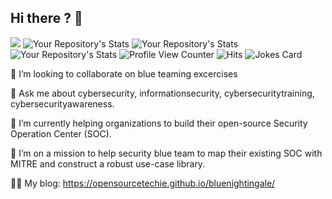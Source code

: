 ## Hi there ? 👋

![](https://api.visitorbadge.io/api/VisitorHit?user=OpenSourceTechie&repo=github-visitors-badge&countColor=%237B1E7A)
![Your Repository's Stats](https://github-readme-stats.vercel.app/api?username=OpenSourceTechie&show_icons=true)
![Your Repository's Stats](https://github-readme-stats.vercel.app/api/top-langs/?username=OpenSourceTechie&theme=blue-green)
![Your Repository's Stats](https://contrib.rocks/image?repo=OpenSourceTechie/Python)
![Profile View Counter](https://komarev.com/ghpvc/?username=OpenSourceTechie)
![Hits](https://hitcounter.pythonanywhere.com/count/tag.svg?url=https://github.com/OpenSourceTechie/Python)
![Jokes Card](https://readme-jokes.vercel.app/api)

<!--
**open-source-techie/open-source-techie** is a ✨ _special_ ✨ repository because its `README.md` (this file) appears on your GitHub profile.

Here are some ideas to get you started:

- 🔭 I’m currently working on ...
- 🌱 I’m currently learning ...
- 👯 I’m looking to collaborate on ...
- 🤔 I’m looking for help with ...
- 💬 Ask me about ...
- 📫 How to reach me: ...
- 😄 Pronouns: ...
- ⚡ Fun fact: ...
-->


👯 I’m looking to collaborate on blue teaming excercises

💬  Ask me about cybersecurity, informationsecurity, cybersecuritytraining, cybersecurityawareness.

🌱 I’m currently helping organizations to build their open-source Security Operation Center (SOC).

🔭 I’m on a mission to help security blue team to map their existing SOC with MITRE and construct a robust use-case library.

👨‍💻 My blog: https://opensourcetechie.github.io/bluenightingale/
